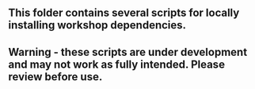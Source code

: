 ## This folder contains several scripts for locally installing workshop dependencies.

## Warning - these scripts are under development and may not work as fully intended. Please review before use.